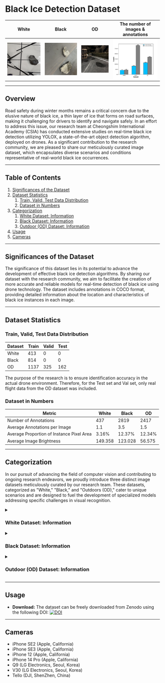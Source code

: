 # Black Ice Detection Dataset
| White | Black | OD | The number of images & annotations |
|---------------|---------------|------------|------------|
| ![White Example](images/white_example.jpg) | ![Black Example](images/black_example.jpg) | ![OD Example](images/OD_example.jpg) | ![Dataset in a Nutshell](images/image_annotation_comparison.png) |

---

## Overview

Road safety during winter months remains a critical concern due to the elusive nature of black ice, a thin layer of ice that forms on road surfaces, making it challenging for drivers to identify and navigate safely. In an effort to address this issue, our research team at Cheongshim International Academy (CSIA) has conducted extensive studies on real-time black ice detection utilizing YOLOX, a state-of-the-art object detection algorithm, deployed on drones. As a significant contribution to the research community, we are pleased to share our meticulously curated image dataset, which encapsulates diverse scenarios and conditions representative of real-world black ice occurrences.

---

## Table of Contents

1. [Significances of the Dataset](#significances-of-the-dataset)
2. [Dataset Statistics](#dataset-statistics)
    1. [Train, Valid, Test Data Distribution](#train-valid-test-data-distribution)
    2. [Dataset in Numbers](#dataset-in-numbers)
3. [Categorization](#categorization)
    1. [White Dataset: Information](#white-dataset-information)
    2. [Black Dataset: Information](#black-dataset-information)
    3. [Outdoor (OD) Dataset: Information](#outdoor-od-dataset-information)
4. [Usage](#usage)
5. [Cameras](#cameras)

---

## Significances of the Dataset

The significance of this dataset lies in its potential to advance the development of effective black ice detection algorithms. By sharing our dataset with the research community, we aim to facilitate the creation of more accurate and reliable models for real-time detection of black ice using drone technology. The dataset includes annotations in COCO format, providing detailed information about the location and characteristics of black ice instances in each image.

---

## Dataset Statistics

### Train, Valid, Test Data Distribution
| Dataset | Train | Valid | Test |
|---------|-------|-------|------|
| White   | 413   | 0     | 0    |
| Black   | 814   | 0     | 0    |
| OD      | 1137  | 325   | 162  |

The purpose of the research is to ensure identification accuracy in the actual drone environment. Therefore, for the Test set and Val set, only real flight data from the OD dataset was included.

### Dataset in Numbers
| Metric                              | White   | Black   | OD      |
|-------------------------------------|---------|---------|---------|
| Number of Annotations               | 437     | 2819    | 2417    |
| Average Annotations per Image       | 1.1     | 3.5     | 1.5     |
| Average Proportion of Instance Pixel Area | 3.16%   | 12.37%  | 12.34%  |
| Average Image Brightness            | 149.358 | 123.028 | 56.575  |

---

## Categorization

In our pursuit of advancing the field of computer vision and contributing to ongoing research endeavors, we proudly introduce three distinct image datasets meticulously curated by our research team. These datasets, categorized as "White," "Black," and "Outdoors (OD)," cater to unique scenarios and are designed to fuel the development of specialized models addressing specific challenges in visual recognition.

<details>
<summary><h3>White Dataset: Information</h3></summary>

| Annotations per Image | Annotation Locations in Heatmaps | Pixel Proportion | Brightness Distribution |
|------------------------|------------------------------------|-------------------|--------------------------|
| ![Annotations per Image](images/ObjCount_w.png) | ![Annotation Locations in Heatmaps](images/heatmap_w.png) | ![Pixel Proportion](images/PixelArea_W.png) | ![Brightness Distribution](images/brightness_W.png) |

#### Composition

This dataset comprises 413 images, each meticulously annotated with an average of 1.1 annotations per image, depicting the unique optical characteristics of black ice.

#### Properties

The average proportion of instance pixel area is 3.16%, emphasizing the subtlety of the black ice formations. The average image brightness is measured at 149.358.

#### Capture Environment

The images were taken in controlled indoor laboratory conditions, ensuring consistency and repeatability.

#### Creation Method

The dataset was generated by cooling asphalt samples in a freezer to temperatures ranging from -4°C to -20°C. Subsequently, 4°C water was sprayed onto the sample surfaces, creating black ice. The dataset captures the optical properties of black ice, showcasing its interaction with light.

#### Significance

Valuable for highlighting the optical characteristics of black ice, enhancing model accuracy in well-lit scenarios.

</details>

<details>
<summary><h3>Black Dataset: Information</h3></summary>

| Annotations per Image | Annotation Locations in Heatmaps | Pixel Proportion | Brightness Distribution |
|------------------------|------------------------------------|-------------------|--------------------------|
| ![Annotations per Image](images/ObjCount_b.png) | ![Annotation Locations in Heatmaps](images/heatmap_b.png) | ![Pixel Proportion](images/PixelArea_B.png) | ![Brightness Distribution](images/brightness_B.png) |

#### Composition

This dataset comprises 814 images, with a detailed annotation structure averaging 3.5 annotations per image, showcasing the challenges of recognition in low-light conditions.

#### Properties

The average proportion of instance pixel area is notably higher at 12.37%, reflecting the complex and varied formations of black ice. The average image brightness is measured at 123.028.

#### Capture Environment

Similar to the White Dataset, images were captured in a controlled indoor laboratory environment. Asphalt pelt was placed under the black iced asphalt pieces to replicate realistic scenarios.

#### Creation Method

The dataset creation involved the same process of cooling asphalt samples, followed by spraying water to create black ice. To simulate real-world conditions, asphalt pelt was used as a background, and various shapes of black ice were randomly placed in each image.

#### Significance

Realistic emulation of black ice using backgrounds made up of asphalt pelts, providing essential dark images for robust model training.

</details>

<details>
<summary><h3>Outdoor (OD) Dataset: Information</h3></summary>

| Annotations per Image | Annotation Locations in Heatmaps | Pixel Proportion | Brightness Distribution |
|------------------------|------------------------------------|-------------------|--------------------------|
| ![Annotations per Image](images/ObjCount_OD.png) | ![Annotation Locations in Heatmaps](images/heatmap_OD.png) | ![Pixel Proportion](images/PixelArea_OD.png) | ![Brightness Distribution](images/brightness_OD.png) |

#### Composition

This dataset is the most extensive, consisting of 1624 images, with an average of 1.5 annotations per image, capturing the challenges of recognizing black ice in outdoor winter conditions.

#### Properties

The average proportion of instance pixel area is 12.34%, mirroring the complexity of real-world outdoor scenarios. The average image brightness is significantly lower at 56.575.

#### Capture Environment

Unlike the indoor datasets, the OD dataset was captured outdoors in winter conditions where black ice naturally forms.

#### Creation Method

Black ice was created on the asphalt road of Cheongshim International High School by spraying +4°C water onto the surface. DJI Tello's built-in camera was used for capturing images from various angles, simulating drone-like perspectives. This dataset is designed to closely replicate real-world scenarios, providing a valuable resource for training models for outdoor applications.

#### Significance

Represents real-world outdoor scenarios, offering a unique perspective for developing models capable of handling diverse and challenging conditions.

</details>

---

## Usage
- **Download:** The dataset can be freely downloaded from Zenodo using the following DOI: [![DOI](https://zenodo.org/badge/DOI/10.5281/zenodo.10428765.svg)](https://doi.org/10.5281/zenodo.10428765)

---

## Cameras

- iPhone SE2 (Apple, California)
- iPhone SE3 (Apple, California)
- iPhone 12 (Apple, California)
- iPhone 14 Pro (Apple, California)
- Q9 (LG Electronics, Seoul, Korea)
- V30 (LG Electronics, Seoul, Korea)
- Tello (DJI, ShenZhen, China)
